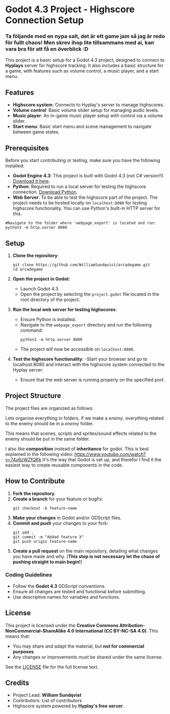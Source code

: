 
# Godot 4.3 Project - Highscore Connection Setup

### Ta följande med en nypa salt, det är ett game jam så jag är redo för fullt chaos! Men skrev ihop lite tillsammans med ai, kan vara bra för att få en överblick :D

This project is a basic setup for a Godot 4.3 project, designed to connect to **Hyplays** server for highscore tracking. It also includes a basic structure for a game, with features such as volume control, a music player, and a start menu. 

## Features

- **Highscore system**: Connects to Hyplay's server to manage highscores.
- **Volume control**: Basic volume slider setup for managing audio levels.
- **Music player**: An in-game music player setup with control via a volume slider.
- **Start menu**: Basic start menu and scene management to navigate between game states.

## Prerequisites

Before you start contributing or testing, make sure you have the following installed:

- **Godot Engine 4.3**: This project is built with Godot 4.3 (not C# version!!). [Download it here](https://godotengine.org/download).
- **Python**: Required to run a local server for testing the highscore connection. [Download Python](https://www.python.org/downloads/).
- **Web Server**: To be able to test the highscore part of the project. The project needs to be hosted locally on `localhost:8080` for testing highscore functionality. You can use Python's built-in HTTP server for this.

```
#Navigate to the folder where 'webpage_export' is located and run:
python3 -m http.server 8080
```

## Setup

1. **Clone the repository**:
   ```
   git clone https://github.com/WilliamSundqvist/arcadegame.git
   cd arcadegame
   ```

2. **Open the project in Godot**:
   - Launch Godot 4.3.
   - Open the project by selecting the `project.godot` file located in the root directory of the project.

3. **Run the local web server for testing highscores**:
   - Ensure Python is installed.
   - Navigate to the `webpage_export` directory and run the following command:
	 ```
	 python3 -m http.server 8080
	 ```
   - The project will now be accessible on `localhost:8080`.

4. **Test the highscore functionality**:
   -Start your browser and go to localhost:8080 and interact with the highscore system connected to the Hyplay server.
   - Ensure that the web server is running properly on the specified port.

## Project Structure

The project files are organized as follows:

Lets organise everything in folders, if we make a *enemy*, everything related to the enemy should be in a *enemy* folder.

This means that scenes, scripts and sprites/sound effects related to the enemy should be put in the same folder.

I also like **composition** instead of **inheritance** for godot. This is best explained in the following video: https://www.youtube.com/watch?v=74y6zWZfQKk
It's the way that Godot is set up, and therefor I find it the easiest way to create reusable components in the code.

## How to Contribute

1. **Fork the repository**.
2. **Create a branch** for your feature or bugfix:
   ```
   git checkout -b feature-name
   ```
3. **Make your changes** in Godot and/or GDScript files.
4. **Commit and push** your changes to your fork:
   ```
   git add .
   git commit -m "Added feature X"
   git push origin feature-name
   ```
5. **Create a pull request** on the main repository, detailing what changes you have made and why. (**This step is not necessary let the chaos of pushing straight to main begin!**)

### Coding Guidelines

- Follow the **Godot 4.3** GDScript conventions.
- Ensure all changes are tested and functional before submitting.
- Use descriptive names for variables and functions.


## License

This project is licensed under the **Creative Commons Attribution-NonCommercial-ShareAlike 4.0 International (CC BY-NC-SA 4.0)**. This means that:

- You may share and adapt the material, but **not for commercial purposes**.
- Any changes or improvements must be shared under the same license.

See the [LICENSE](./LICENSE) file for the full license text.

## Credits

- Project Lead: **William Sundqvist**
- Contributors: List of contributors
- Highscore system powered by **Hyplay's free server**.
